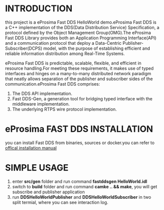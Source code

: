 # INTRODUCTION
this project is a eProsima Fast DDS HelloWorld demo.eProsima Fast DDS is a C++ implementation of the DDS(Data Distribution Service) Specification, a protocol defined by the Object Management Group(OMG).The eProsima Fast DDS Library provides both an Application Programming Interface(API) and a communication protocol that deploy a Data-Centric Publisher-Subscriber(DCPS) model, with the purpose of establishing efficient and reliable information distribution among Real-Time Systems.

eProsima Fast DDS is predictable, scalable, flexible, and efficient in resource handling.For meeting these requirements, it makes use of typed interfaces and hinges on a many-to-many distributed network paradigm that neatly allows separation of the publisher and subscriber sides of the communication.eProsima Fast DDS comprises:
1. The DDS API implementation.
2. Fast DDS-Gen, a generation tool for bridging typed interface with the middleware implementation.
3. The underlying RTPS wire protocol implementation.

# eProsima FAST DDS INSTALLATION
you can install Fast DDS from binaries, sources or docker.you can refer to [offical installation manual](https://fast-dds.docs.eprosima.com/en/latest/index.html)

# SIMPLE USAGE
1. enter **src/gen** folder and run command **fastddsgen HelloWorld.idl**
2. switch to **build** folder and run command **camke .. && make**, you will get subscribe and publisher application
3. run **DDSHelloWorldPublisher** and **DDSHelloWorldSubscriber** in two split termial, where you can see interaction log.